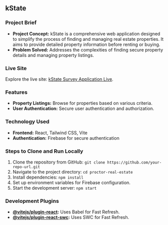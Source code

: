 ## kState

### Project Brief

- **Project Concept:** kState is a comprehensive web application designed to simplify the process of finding and managing real estate properties. It aims to provide detailed property information before renting or buying.
- **Problem Solved:** Addresses the complexities of finding secure property details and managing property listings.

### Live Site

Explore the live site: [kState Survey Application Live](https://assignment-9-e77da.web.app/).

### Features

- **Property Listings:** Browse for properties based on various criteria.
- **User Authentication:** Secure user authentication and authorization.

### Technology Used

- **Frontend:** React, Tailwind CSS, Vite
- **Authentication:** Firebase for secure authentication

### Steps to Clone and Run Locally

1. Clone the repository from GitHub: `git clone https://github.com/your-repo-url.git`
2. Navigate to the project directory: `cd proctor-real-estate`
3. Install dependencies: `npm install`
4. Set up environment variables for Firebase configuration.
5. Start the development server: `npm start`

### Development Plugins

- **[@vitejs/plugin-react](https://github.com/vitejs/vite-plugin-react/blob/main/packages/plugin-react/README.md):** Uses Babel for Fast Refresh.
- **[@vitejs/plugin-react-swc](https://github.com/vitejs/vite-plugin-react-swc):** Uses SWC for Fast Refresh.